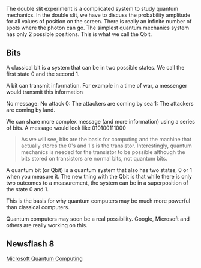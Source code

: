 The double slit experiment is a complicated system to study quantum mechanics. In the double slit, we have to discuss the probability amplitude for all values of position on the screen. There is really an infinite number of spots where the photon can go. The simplest quantum mechanics system has only 2 possible positions. This is what we call the Qbit. 

## Bits

A classical bit is a system that can be in two possible states. We call the first state 0 and the second 1. 

A bit can transmit information. For example in a time of war, a messenger would transmit this information

No message: No attack 
0: The attackers are coming by sea
1: The attackers are coming by land. 

We can share more complex message (and more information) using a series of bits. A message would look like 010100111000

> As we will see, bits are the basis for computing and the machine that actually stores the 0's and 1's is the transistor. Interestingly, quantum mechanics is needed for the transistor to be possible although the bits stored on transistors are normal bits, not quantum bits.

A quantum bit (or Qbit) is a quantum system that also has two states, 0 or 1 when you measure it. The new thing with the Qbit is that while there is only two outcomes to a measurement, the system can be in a superposition of the state 0 and 1. 

This is the basis for why quantum computers may be much more powerful than classical computers. 

Quantum computers may soon be a real possibility. Google, Microsoft and others are really working on this. 

## Newsflash 8


<a href="https://www.google.com/url?sa=t&rct=j&q=&esrc=s&source=web&cd=1&cad=rja&uact=8&ved=0ahUKEwi74vqjlMDUAhUFGT4KHTgNCKkQFggkMAA&url=https%3A%2F%2Fwww.nytimes.com%2F2016%2F11%2F21%2Ftechnology%2Fmicrosoft-spends-big-to-build-quantum-computer.html&usg=AFQjCNFxkGPWnxTBShmKpzMdBzuIJAMi8w&sig2=3jqmOFGcR2iMkcY3WUb42Q" target="_blank">Microsoft Quantum Computing</a>